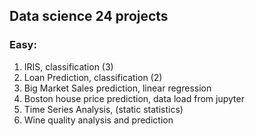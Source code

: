 ## Data science 24 projects 
### Easy:
1. IRIS, classification (3)
2. Loan Prediction, classification (2)
3. Big Market Sales prediction, linear regression
4. Boston house price prediction, data load from jupyter
5. Time Series Analysis, (static statistics)
6. Wine quality analysis and prediction
